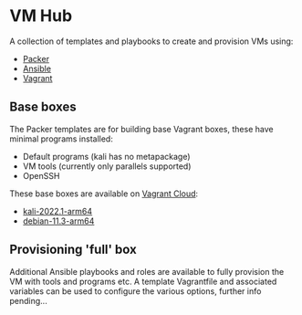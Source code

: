 # VM Hub

A collection of templates and playbooks to create and provision VMs using:
- [Packer](https://www.packer.io/)
- [Ansible](https://www.ansible.com/)
- [Vagrant](https://www.vagrantup.com/)

## Base boxes

The Packer templates are for building base Vagrant boxes, these have minimal programs installed:
- Default programs (kali has no metapackage)
- VM tools (currently only parallels supported)
- OpenSSH

These base boxes are available on [Vagrant Cloud](https://app.vagrantup.com/delfino):
- [kali-2022.1-arm64](https://app.vagrantup.com/delfino/boxes/kali-2022.1-arm64)
- [debian-11.3-arm64](https://app.vagrantup.com/delfino/boxes/debian11.3-arm64)

## Provisioning 'full' box

Additional Ansible playbooks and roles are available to fully provision the VM with tools and programs etc. A template Vagrantfile and associated variables can be used to configure the various options, further info pending...
